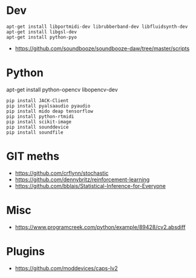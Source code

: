# Dev

```
apt-get install libportmidi-dev librubberband-dev libfluidsynth-dev 
apt-get install libgsl-dev
apt-get install python-pyo
```

- https://github.com/soundbooze/soundbooze-daw/tree/master/scripts

# Python

apt-get install python-opencv libopencv-dev

```
pip install JACK-Client
pip install pyalsaaudio pyaudio 
pip install mido deap tensorflow
pip install python-rtmidi
pip install scikit-image
pip install sounddevice
pip install soundfile
```

# GIT meths

- https://github.com/crflynn/stochastic
- https://github.com/dennybritz/reinforcement-learning
- https://github.com/bblais/Statistical-Inference-for-Everyone

# Misc

- https://www.programcreek.com/python/example/89428/cv2.absdiff

# Plugins

- https://github.com/moddevices/caps-lv2
